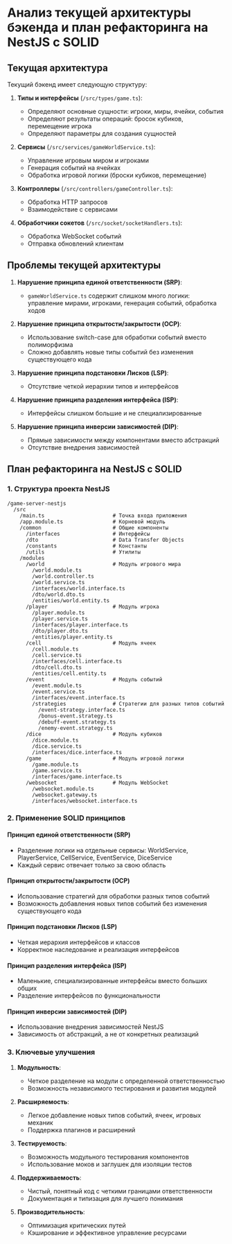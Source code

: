 # Анализ текущей архитектуры бэкенда и план рефакторинга на NestJS с SOLID

## Текущая архитектура

Текущий бэкенд имеет следующую структуру:

1. **Типы и интерфейсы** (`/src/types/game.ts`):
   - Определяют основные сущности: игроки, миры, ячейки, события
   - Определяют результаты операций: бросок кубиков, перемещение игрока
   - Определяют параметры для создания сущностей

2. **Сервисы** (`/src/services/gameWorldService.ts`):
   - Управление игровым миром и игроками
   - Генерация событий на ячейках
   - Обработка игровой логики (броски кубиков, перемещение)

3. **Контроллеры** (`/src/controllers/gameController.ts`):
   - Обработка HTTP запросов
   - Взаимодействие с сервисами

4. **Обработчики сокетов** (`/src/socket/socketHandlers.ts`):
   - Обработка WebSocket событий
   - Отправка обновлений клиентам

## Проблемы текущей архитектуры

1. **Нарушение принципа единой ответственности (SRP)**:
   - `gameWorldService.ts` содержит слишком много логики: управление мирами, игроками, генерация событий, обработка ходов

2. **Нарушение принципа открытости/закрытости (OCP)**:
   - Использование switch-case для обработки событий вместо полиморфизма
   - Сложно добавлять новые типы событий без изменения существующего кода

3. **Нарушение принципа подстановки Лисков (LSP)**:
   - Отсутствие четкой иерархии типов и интерфейсов

4. **Нарушение принципа разделения интерфейса (ISP)**:
   - Интерфейсы слишком большие и не специализированные

5. **Нарушение принципа инверсии зависимостей (DIP)**:
   - Прямые зависимости между компонентами вместо абстракций
   - Отсутствие внедрения зависимостей

## План рефакторинга на NestJS с SOLID

### 1. Структура проекта NestJS

```
/game-server-nestjs
  /src
    /main.ts                      # Точка входа приложения
    /app.module.ts                # Корневой модуль
    /common                       # Общие компоненты
      /interfaces                 # Интерфейсы
      /dto                        # Data Transfer Objects
      /constants                  # Константы
      /utils                      # Утилиты
    /modules
      /world                      # Модуль игрового мира
        /world.module.ts
        /world.controller.ts
        /world.service.ts
        /interfaces/world.interface.ts
        /dto/world.dto.ts
        /entities/world.entity.ts
      /player                     # Модуль игрока
        /player.module.ts
        /player.service.ts
        /interfaces/player.interface.ts
        /dto/player.dto.ts
        /entities/player.entity.ts
      /cell                       # Модуль ячеек
        /cell.module.ts
        /cell.service.ts
        /interfaces/cell.interface.ts
        /dto/cell.dto.ts
        /entities/cell.entity.ts
      /event                      # Модуль событий
        /event.module.ts
        /event.service.ts
        /interfaces/event.interface.ts
        /strategies               # Стратегии для разных типов событий
          /event-strategy.interface.ts
          /bonus-event.strategy.ts
          /debuff-event.strategy.ts
          /enemy-event.strategy.ts
      /dice                       # Модуль кубиков
        /dice.module.ts
        /dice.service.ts
        /interfaces/dice.interface.ts
      /game                       # Модуль игровой логики
        /game.module.ts
        /game.service.ts
        /interfaces/game.interface.ts
      /websocket                  # Модуль WebSocket
        /websocket.module.ts
        /websocket.gateway.ts
        /interfaces/websocket.interface.ts
```

### 2. Применение SOLID принципов

#### Принцип единой ответственности (SRP)
- Разделение логики на отдельные сервисы: WorldService, PlayerService, CellService, EventService, DiceService
- Каждый сервис отвечает только за свою область

#### Принцип открытости/закрытости (OCP)
- Использование стратегий для обработки разных типов событий
- Возможность добавления новых типов событий без изменения существующего кода

#### Принцип подстановки Лисков (LSP)
- Четкая иерархия интерфейсов и классов
- Корректное наследование и реализация интерфейсов

#### Принцип разделения интерфейса (ISP)
- Маленькие, специализированные интерфейсы вместо больших общих
- Разделение интерфейсов по функциональности

#### Принцип инверсии зависимостей (DIP)
- Использование внедрения зависимостей NestJS
- Зависимость от абстракций, а не от конкретных реализаций

### 3. Ключевые улучшения

1. **Модульность**:
   - Четкое разделение на модули с определенной ответственностью
   - Возможность независимого тестирования и развития модулей

2. **Расширяемость**:
   - Легкое добавление новых типов событий, ячеек, игровых механик
   - Поддержка плагинов и расширений

3. **Тестируемость**:
   - Возможность модульного тестирования компонентов
   - Использование моков и заглушек для изоляции тестов

4. **Поддерживаемость**:
   - Чистый, понятный код с четкими границами ответственности
   - Документация и типизация для лучшего понимания

5. **Производительность**:
   - Оптимизация критических путей
   - Кэширование и эффективное управление ресурсами
